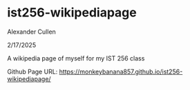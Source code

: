 # ist256-wikipediapage

Alexander Cullen

2/17/2025

A wikipedia page of myself for my IST 256 class

Github Page URL: https://monkeybanana857.github.io/ist256-wikipediapage/